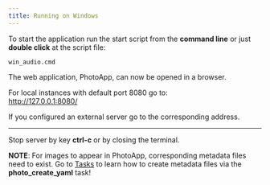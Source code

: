```yaml
---
title: Running on Windows
---
```


To start the application run the start script from the **command line** or just **double click** at the script file:

```
win_audio.cmd
```

The web application, PhotoApp, can now be opened in a browser.

For local instances with default port 8080 go to:  
http://127.0.0.1:8080/

If you configured an external server go to the corresponding address.

---

Stop server by key **ctrl-c** or by closing the terminal.

**NOTE**: For images to appear in PhotoApp, corresponding metadata files need to exist. Go to [Tasks](../_usage/tasks) to learn how to create metadata files via the **photo_create_yaml** task!